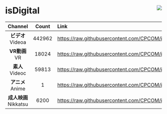 # isDigital <img align="right" src="https://img.shields.io/github/last-commit/CPCOM/isDigital"/>  
  
| Channel | Count | Link |  
| :-----: | :---: | :--- |  
|**ビデオ**<br />Videoa | 442962 | https://raw.githubusercontent.com/CPCOM/isDigital/main/Videoa.txt |  
|**VR動画**<br />VR | 18024 | https://raw.githubusercontent.com/CPCOM/isDigital/main/VR.txt |  
|**素人**<br />Videoc | 59813 | https://raw.githubusercontent.com/CPCOM/isDigital/main/Videoc.txt |  
|**アニメ**<br />Anime | 1 | https://raw.githubusercontent.com/CPCOM/isDigital/main/Anime.txt |  
|**成人映画**<br />Nikkatsu | 6200 | https://raw.githubusercontent.com/CPCOM/isDigital/main/Nikkatsu.txt |  